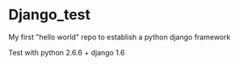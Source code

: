 Django_test
===========

My first "hello world" repo to establish a python django framework

Test with python 2.6.6 + django 1.6
